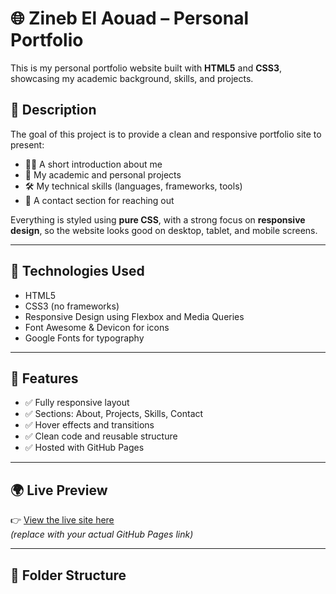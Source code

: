 # 🌐 Zineb El Aouad – Personal Portfolio

This is my personal portfolio website built with **HTML5** and **CSS3**, showcasing my academic background, skills, and projects.

## 📄 Description

The goal of this project is to provide a clean and responsive portfolio site to present:

- 👩‍🎓 A short introduction about me
- 💼 My academic and personal projects
- 🛠️ My technical skills (languages, frameworks, tools)
- 📩 A contact section for reaching out

Everything is styled using **pure CSS**, with a strong focus on **responsive design**, so the website looks good on desktop, tablet, and mobile screens.

---

## 🚀 Technologies Used

- HTML5
- CSS3 (no frameworks)
- Responsive Design using Flexbox and Media Queries
- Font Awesome & Devicon for icons
- Google Fonts for typography

---

## 📱 Features

- ✅ Fully responsive layout
- ✅ Sections: About, Projects, Skills, Contact
- ✅ Hover effects and transitions
- ✅ Clean code and reusable structure
- ✅ Hosted with GitHub Pages

---

## 🌍 Live Preview

👉 [View the live site here](https://github.com/l3miage-elaouadz/personal-portfolio)  
*(replace with your actual GitHub Pages link)*

---

## 📁 Folder Structure

